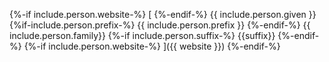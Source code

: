 {%-if include.person.website-%}
[
{%-endif-%}
{{ include.person.given }}
{%if-include.person.prefix-%}
{{ include.person.prefix }}
{%-endif-%}
 {{ include.person.family}}
{%-if include.person.suffix-%}
 {{suffix}}
{%-endif-%}
{%-if include.person.website-%}
]({{ website }})
{%-endif-%}
